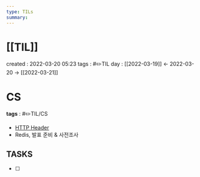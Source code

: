 ```yaml
---
type: TILs
summary: 
---
```


# [[TIL]]
created : 2022-03-20 05:23
tags : #✏️TIL
day : [[2022-03-19]] ← 2022-03-20 → [[2022-03-21]]

# CS
**tags** : #✏️TIL/CS
- [HTTP Header](https://github.com/CS-yorisa/CS-COOK-BOOK/blob/main/%EB%84%A4%ED%8A%B8%EC%9B%8C%ED%81%AC/HTTP%20Header.md)
- Redis, 발표 준비 & 사전조사

## TASKS
- [ ] 
